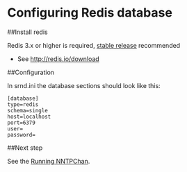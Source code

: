 Configuring Redis database
==========================

##Install redis

Redis 3.x or higher is required, [stable release](http://download.redis.io/releases/redis-stable.tar.gz) recommended

* See http://redis.io/download

##Configuration

In srnd.ini the database sections should look like this:

    [database]
    type=redis
    schema=single
    host=localhost
    port=6379
    user=
    password=

##Next step

See the [Running NNTPChan](running.md).
